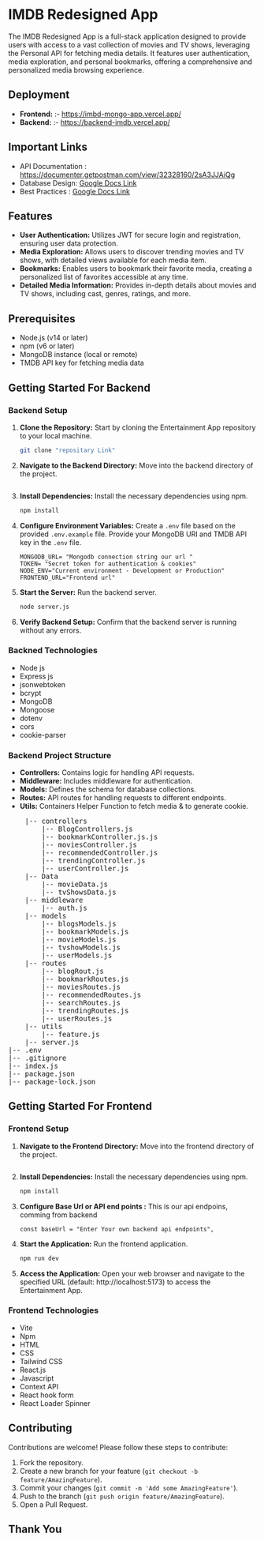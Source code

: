 # IMDB Redesigned App

The IMDB Redesigned App is a full-stack application designed to provide users with access to a vast collection of movies and TV shows, leveraging the Personal API for fetching media details. It features user authentication, media exploration, and personal bookmarks, offering a comprehensive and personalized media browsing experience.

## Deployment

- **Frontend:** :- https://imbd-mongo-app.vercel.app/
- **Backend:** :- https://backend-imdb.vercel.app/

## Important Links

- API Documentation : https://documenter.getpostman.com/view/32328160/2sA3JJAiQg
- Database Design: [Google Docs Link](https://docs.google.com/document/d/1DEoH1G6ucIP3hkTpAg6_QE7NjipAojlucyWJHhyk7Bg/edit?usp=sharing)
- Best Practices : [Google Docs Link](https://docs.google.com/document/d/1gpsxJt2ORMTbFzmMjzzby_3DhWvN5fkvGZrAOATw4pk/edit?usp=sharing)


## Features

- **User Authentication:** Utilizes JWT for secure login and registration, ensuring user data protection.
- **Media Exploration:** Allows users to discover trending movies and TV shows, with detailed views available for each media item.
- **Bookmarks:** Enables users to bookmark their favorite media, creating a personalized list of favorites accessible at any time.
- **Detailed Media Information:** Provides in-depth details about movies and TV shows, including cast, genres, ratings, and more.

## Prerequisites

- Node.js (v14 or later)
- npm (v6 or later)
- MongoDB instance (local or remote)
- TMDB API key for fetching media data

## Getting Started For Backend

### Backend Setup

1.  **Clone the Repository:** Start by cloning the Entertainment App repository to your local machine.

    ```sh
    git clone "repositary Link"
    ```

2.  **Navigate to the Backend Directory:** Move into the backend directory of the project.

    ```sh
    ```

3.  **Install Dependencies:** Install the necessary dependencies using npm.

    ```sh
    npm install
    ```

4.  **Configure Environment Variables:** Create a `.env` file based on the provided `.env.example` file. Provide your MongoDB URI and TMDB API key in the `.env` file.

    ```
    MONGODB_URL= "Mongodb connection string our url "
    TOKEN= "Secret token for authentication & cookies"
    NODE_ENV="Current environment - Development or Production"
    FRONTEND_URL="Frontend url"
    ```

5.  **Start the Server:** Run the backend server.

    ```sh
    node server.js
    ```

6.  **Verify Backend Setup:** Confirm that the backend server is running without any errors.

### Backned Technologies
- Node js 
- Express js
- jsonwebtoken
- bcrypt
- MongoDB 
- Mongoose 
- dotenv
- cors
- cookie-parser

### Backend Project Structure

- **Controllers:** Contains logic for handling API requests.
- **Middleware:** Includes middleware for authentication.
- **Models:** Defines the schema for database collections.
- **Routes:** API routes for handling requests to different endpoints.
- **Utils:** Containers Helper Function to fetch media & to generate cookie.

<pre>
    |-- controllers
        |-- BlogControllers.js 
        |-- bookmarkController.js.js 
        |-- moviesController.js 
        |-- recommendedController.js 
        |-- trendingController.js 
        |-- userController.js
    |-- Data
        |-- movieData.js
        |-- tvShowsData.js
    |-- middleware
        |-- auth.js 
    |-- models 
        |-- blogsModels.js 
        |-- bookmarkModels.js 
        |-- movieModels.js 
        |-- tvshowModels.js 
        |-- userModels.js 
    |-- routes 
        |-- blogRout.js 
        |-- bookmarkRoutes.js 
        |-- moviesRoutes.js 
        |-- recommendedRoutes.js 
        |-- searchRoutes.js 
        |-- trendingRoutes.js 
        |-- userRoutes.js 
    |-- utils
        |-- feature.js
    |-- server.js 
|-- .env
|-- .gitignore
|-- index.js
|-- package.json
|-- package-lock.json
</pre>

## Getting Started For Frontend

### Frontend Setup

1. **Navigate to the Frontend Directory:** Move into the frontend directory of the project.

   ```sh
   ```

2. **Install Dependencies:** Install the necessary dependencies using npm.

   ```sh
   npm install
   ```

3. **Configure Base Url or API end points :** This is our api endpoins, comming from backend

   ```
   const baseUrl = "Enter Your own backend api endpoints",
   ```

4. **Start the Application:** Run the frontend application.

   ```sh
   npm run dev
   ```

5. **Access the Application:** Open your web browser and navigate to the specified URL (default: http://localhost:5173) to access the Entertainment App.

### Frontend Technologies 

- Vite
- Npm
- HTML
- CSS
- Tailwind CSS
- React.js
- Javascript
- Context API
- React hook form
- React Loader Spinner

## Contributing

Contributions are welcome! Please follow these steps to contribute:

1. Fork the repository.
2. Create a new branch for your feature (`git checkout -b feature/AmazingFeature`).
3. Commit your changes (`git commit -m 'Add some AmazingFeature'`).
4. Push to the branch (`git push origin feature/AmazingFeature`).
5. Open a Pull Request.


## Thank You 